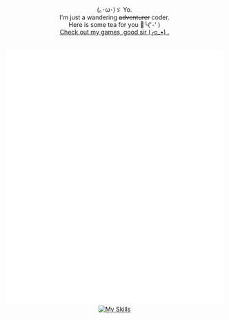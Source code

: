 <div align=center>
(｡･ω･)ゞ Yo. <br/>
I'm just a wandering <del>adventurer</del> coder. <br/>
Here is  some tea for you 🍵╰('-' ) <br/>
<a href="https://pikkua.com/games/">Check out my games, good sir  (╭ರ_•́) .</a> <br/><br/>

![](https://raw.githubusercontent.com/Pikku-a/github-stats/master/generated/languages.svg#gh-dark-mode-only) ![](https://raw.githubusercontent.com/Pikku-a/github-stats/master/generated/languages.svg#gh-light-mode-only)
<br/>
[![My Skills](https://skillicons.dev/icons?i=linux,gamemakerstudio,godot,nodejs,git,bash,cmake)](https://skillicons.dev)
<br/>
</div>
